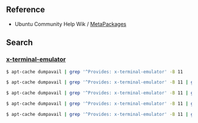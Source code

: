
## Reference

* Ubuntu Community Help Wik / [MetaPackages](https://help.ubuntu.com/community/MetaPackages)


## Search


### [x-terminal-emulator](x-terminal-emulator.md)

``` sh
$ apt-cache dumpavail | grep '^Provides: x-terminal-emulator' -B 11
```

``` sh
$ apt-cache dumpavail | grep '^Provides: x-terminal-emulator' -B 11 | grep '^Package:'
```

``` sh
$ apt-cache dumpavail | grep '^Provides: x-terminal-emulator' -B 11 | grep '^Package:' | awk -F ': ' '{print $2}' | sed 's/, /\n/g' | sort -u
```

``` sh
$ apt-cache dumpavail | grep '^Provides: x-terminal-emulator' -B 11 | grep '^Package:' | awk -F ': ' '{print $2}' | sed 's/, /\n/g' | sort -u | awk '{printf "* [%s](https://packages.ubuntu.com/bionic/%s)\n", $1, $1}'
```

``` sh
$ apt-cache dumpavail | grep '^Provides: x-terminal-emulator' -B 11 | grep '^Package:' | awk -F ': ' '{print $2}' | sed 's/, /\n/g' | sort -u | awk '{printf "* [%s](https://packages.ubuntu.com/bionic/%s)\n", $1, $1}' > x-terminal-emulator.md
```
